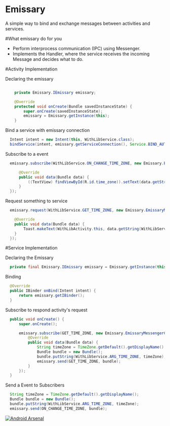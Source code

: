 # Emissary

A simple way to bind and exchange messages between activities and services.

#What emissary do for you
- Perform interprocess communication (IPC) using Messenger.
- Implements the Handler, where the service receives the incoming Message and decides what to do.

#Activity Implementation

Declaring the emissary

```java

    private Emissary.IEmissary emissary;

    @Override
    protected void onCreate(Bundle savedInstanceState) {
        super.onCreate(savedInstanceState);
        emissary = Emissary.getInstance(this);
    }
```

Bind a service with emissary connection

```java
  Intent intent = new Intent(this, WithLibService.class);
  bindService(intent, emissary.getServiceConnection(), Service.BIND_AUTO_CREATE);
```

Subscribe to a event
```java
  emissary.subscribe(WithLibService.ON_CHANGE_TIME_ZONE, new Emissary.EmissaryMessengerCallback() {

      @Override
      public void data(Bundle data) {
          ((TextView) findViewById(R.id.time_zone)).setText(data.getString(WithLibService.ARG_TIME_ZONE));
      }
  });
```

Request something to service
```java
  emissary.request(WithLibService.GET_TIME_ZONE, new Emissary.EmissaryMessengerCallback() {

    @Override
    public void data(Bundle data) {
        Toast.makeText(WithLibActivity.this, data.getString(WithLibService.ARG_TIME_ZONE), Toast.LENGTH_SHORT).show();
    }
  });
```

#Service Implementation

Declaring the Emissary
```java
  private final Emissary.IEmissary emissary = Emissary.getInstance(this);
```

Binding
```java
  @Override
  public IBinder onBind(Intent intent) {
      return emissary.getIBinder();
  }
```

Subscribe to respond activity's request
```java
  public void onCreate() {
      super.onCreate();

      emissary.subscribe(GET_TIME_ZONE, new Emissary.EmissaryMessengerCallback() {
          @Override
          public void data(Bundle data) {
              String timeZone = TimeZone.getDefault().getDisplayName();
              Bundle bundle = new Bundle();
              bundle.putString(WithLibService.ARG_TIME_ZONE, timeZone);
              emissary.send(GET_TIME_ZONE, bundle);
          }
      });
  }
```

Send a Event to Subscribers
```java
  String timeZone = TimeZone.getDefault().getDisplayName();
  Bundle bundle = new Bundle();
  bundle.putString(WithLibService.ARG_TIME_ZONE, timeZone);
  emissary.send(ON_CHANGE_TIME_ZONE, bundle);
```

[![Android Arsenal](https://img.shields.io/badge/Android%20Arsenal-emissary-brightgreen.svg?style=flat)](http://android-arsenal.com/details/1/1836)
